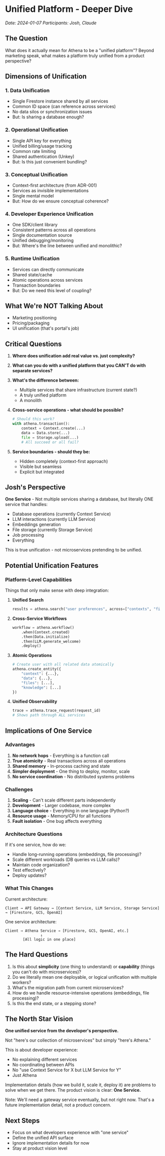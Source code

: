 # Unified Platform - Deeper Dive
*Date: 2024-01-07*
*Participants: Josh, Claude*

## The Question

What does it actually mean for Athena to be a "unified platform"? Beyond marketing speak, what makes a platform truly unified from a product perspective?

## Dimensions of Unification

### 1. Data Unification
- Single Firestore instance shared by all services
- Common ID space (can reference across services)
- No data silos or synchronization issues
- But: Is sharing a database enough?

### 2. Operational Unification
- Single API key for everything
- Unified billing/usage tracking
- Common rate limiting
- Shared authentication (Unkey)
- But: Is this just convenient bundling?

### 3. Conceptual Unification
- Context-first architecture (from ADR-001)
- Services as invisible implementations
- Single mental model
- But: How do we ensure conceptual coherence?

### 4. Developer Experience Unification
- One SDK/client library
- Consistent patterns across all operations
- Single documentation source
- Unified debugging/monitoring
- But: Where's the line between unified and monolithic?

### 5. Runtime Unification
- Services can directly communicate
- Shared state/cache
- Atomic operations across services
- Transaction boundaries
- But: Do we need this level of coupling?

## What We're NOT Talking About

- Marketing positioning
- Pricing/packaging
- UI unification (that's portal's job)

## Critical Questions

1. **Where does unification add real value vs. just complexity?**

2. **What can you do with a unified platform that you CAN'T do with separate services?**

3. **What's the difference between:**
   - Multiple services that share infrastructure (current state?)
   - A truly unified platform
   - A monolith

4. **Cross-service operations - what should be possible?**
   ```python
   # Should this work?
   with athena.transaction():
       context = Context.create(...)
       data = Data.store(...)
       file = Storage.upload(...)
       # All succeed or all fail?
   ```

5. **Service boundaries - should they be:**
   - Hidden completely (context-first approach)
   - Visible but seamless
   - Explicit but integrated

## Josh's Perspective

**One Service** - Not multiple services sharing a database, but literally ONE service that handles:
- Database operations (currently Context Service)
- LLM interactions (currently LLM Service) 
- Embeddings generation
- File storage (currently Storage Service)
- Job processing
- Everything

This is true unification - not microservices pretending to be unified.

## Potential Unification Features

### Platform-Level Capabilities
Things that only make sense with deep integration:

1. **Unified Search**
   ```python
   results = athena.search("user preferences", across=["contexts", "files", "data"])
   ```

2. **Cross-Service Workflows**
   ```python
   workflow = athena.workflow()
       .when(Context.created)
       .then(Data.initialize)
       .then(LLM.generate_welcome)
       .deploy()
   ```

3. **Atomic Operations**
   ```python
   # Create user with all related data atomically
   athena.create_entity({
       "context": {...},
       "data": {...},
       "files": [...],
       "knowledge": [...]
   })
   ```

4. **Unified Observability**
   ```python
   trace = athena.trace_request(request_id)
   # Shows path through ALL services
   ```

## Implications of One Service

### Advantages
1. **No network hops** - Everything is a function call
2. **True atomicity** - Real transactions across all operations
3. **Shared memory** - In-process caching and state
4. **Simpler deployment** - One thing to deploy, monitor, scale
5. **No service coordination** - No distributed systems problems

### Challenges  
1. **Scaling** - Can't scale different parts independently
2. **Development** - Larger codebase, more complex
3. **Language choice** - Everything in one language (Python?)
4. **Resource usage** - Memory/CPU for all functions
5. **Fault isolation** - One bug affects everything

### Architecture Questions

If it's one service, how do we:
- Handle long-running operations (embeddings, file processing)?
- Scale different workloads (DB queries vs LLM calls)?
- Maintain code organization?
- Test effectively?
- Deploy updates?

### What This Changes

Current architecture:
```
Client → API Gateway → [Context Service, LLM Service, Storage Service] → [Firestore, GCS, OpenAI]
```

One service architecture:
```
Client → Athena Service → [Firestore, GCS, OpenAI, etc.]
                ↓
        [All logic in one place]
```

## The Hard Questions

1. Is this about **simplicity** (one thing to understand) or **capability** (things you can't do with microservices)?
2. Do we literally mean one deployable, or logical unification with multiple workers?
3. What's the migration path from current microservices?
4. How do we handle resource-intensive operations (embeddings, file processing)?
5. Is this the end state, or a stepping stone?

## The North Star Vision

**One unified service from the developer's perspective.**

Not "here's our collection of microservices" but simply "here's Athena."

This is about developer experience:
- No explaining different services
- No coordinating between APIs
- No "use Context Service for X but LLM Service for Y"
- Just Athena

Implementation details (how we build it, scale it, deploy it) are problems to solve when we get there. The product vision is clear: **One Service.**

Note: We'll need a gateway service eventually, but not right now. That's a future implementation detail, not a product concern.

## Next Steps

- Focus on what developers experience with "one service"
- Define the unified API surface
- Ignore implementation details for now
- Stay at product vision level
